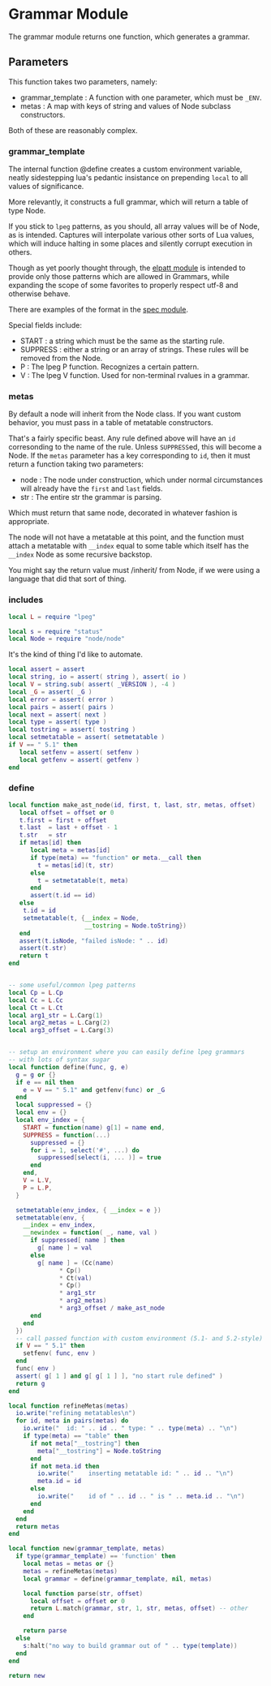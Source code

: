 # Grammar Module

  The grammar module returns one function, which generates
a grammar. 

## Parameters

This function takes two parameters, namely:


  - grammar_template :  A function with one parameter, which must be `_ENV`.
  - metas :  A map with keys of string and values of Node subclass constructors.


Both of these are reasonably complex.


### grammar_template

  The internal function @define creates a custom environment variable, neatly
sidestepping lua's pedantic insistance on prepending `local` to all values of 
significance. 


More relevantly, it constructs a full grammar, which will return a table of
type Node. 


If you stick to `lpeg` patterns, as you should, all array values will be of
Node, as is intended.  Captures will interpolate various other sorts of Lua
values, which will induce halting in some places and silently corrupt
execution in others. 


Though as yet poorly thought through, the [elpatt module](./elpatt) is
intended to provide only those patterns which are allowed in Grammars, while
expanding the scope of some favorites to properly respect utf-8 and otherwise
behave. 


There are examples of the format in the [spec module](./spec).


Special fields include:


  -  START :  a string which must be the same as the starting rule.
  -  SUPPRESS :  either a string or an array of strings. These rules will be
                 removed from the Node. 
  -  P :  The lpeg P function.  Recognizes a certain pattern.
  -  V :  The lpeg V function.  Used for non-terminal rvalues in a grammar. 


### metas

  By default a node will inherit from the Node class.  If you want custom behavior,
you must pass in a table of metatable constructors.


That's a fairly specific beast.  Any rule defined above will have an `id`
corresonding to the name of the rule.  Unless `SUPPRESS`ed, this will become
a Node.  If the `metas` parameter has a key corresponding to `id`, then it
must return a function taking two parameters:
   
   - node :  The node under construction, which under normal circumstances will
             already have the `first` and `last` fields.
   - str  :  The entire str the grammar is parsing.


Which must return that same node, decorated in whatever fashion is appropriate.


The node will not have a metatable at this point, and the function must attach a
metatable with `__index` equal to some table which itself has the `__index`
Node as some recursive backstop.


You might say the return value must /inherit/ from Node, if we were using
a language that did that sort of thing. 


### includes

```lua
local L = require "lpeg"

local s = require "status" 
local Node = require "node/node"
```

It's the kind of thing I'd like to automate. 

```lua
local assert = assert
local string, io = assert( string ), assert( io )
local V = string.sub( assert( _VERSION ), -4 )
local _G = assert( _G )
local error = assert( error )
local pairs = assert( pairs )
local next = assert( next )
local type = assert( type )
local tostring = assert( tostring )
local setmetatable = assert( setmetatable )
if V == " 5.1" then
   local setfenv = assert( setfenv )
   local getfenv = assert( getfenv )
end
```
### define

```lua
local function make_ast_node(id, first, t, last, str, metas, offset)
   local offset = offset or 0
   t.first = first + offset
   t.last  = last + offset - 1
   t.str   = str
   if metas[id] then
      local meta = metas[id]
      if type(meta) == "function" or meta.__call then
        t = metas[id](t, str)
      else
        t = setmetatable(t, meta)
      end
      assert(t.id == id)
   else
    t.id = id
    setmetatable(t, {__index = Node,
                     __tostring = Node.toString})
   end
   assert(t.isNode, "failed isNode: " .. id)
   assert(t.str)
   return t
end


-- some useful/common lpeg patterns
local Cp = L.Cp
local Cc = L.Cc
local Ct = L.Ct
local arg1_str = L.Carg(1)
local arg2_metas = L.Carg(2)
local arg3_offset = L.Carg(3)


-- setup an environment where you can easily define lpeg grammars
-- with lots of syntax sugar
local function define(func, g, e)
  g = g or {}
  if e == nil then
    e = V == " 5.1" and getfenv(func) or _G
  end
  local suppressed = {}
  local env = {}
  local env_index = {
    START = function(name) g[1] = name end,
    SUPPRESS = function(...)
      suppressed = {}
      for i = 1, select('#', ...) do
        suppressed[select(i, ... )] = true
      end
    end,
    V = L.V,
    P = L.P,
  }

  setmetatable(env_index, { __index = e })
  setmetatable(env, {
    __index = env_index,
    __newindex = function( _, name, val )
      if suppressed[ name ] then
        g[ name ] = val
      else
        g[ name ] = (Cc(name) 
              * Cp() 
              * Ct(val)
              * Cp()
              * arg1_str
              * arg2_metas)
              * arg3_offset / make_ast_node
      end
    end
  })
  -- call passed function with custom environment (5.1- and 5.2-style)
  if V == " 5.1" then
    setfenv( func, env )
  end
  func( env )
  assert( g[ 1 ] and g[ g[ 1 ] ], "no start rule defined" )
  return g
end
```
```lua
local function refineMetas(metas)
  io.write("refining metatables\n")
  for id, meta in pairs(metas) do
    io.write("  id: " .. id .. " type: " .. type(meta) .. "\n")
    if type(meta) == "table" then
      if not meta["__tostring"] then
        meta["__tostring"] = Node.toString
      end
      if not meta.id then
        io.write("    inserting metatable id: " .. id .. "\n")
        meta.id = id
      else
        io.write("    id of " .. id .. " is " .. meta.id .. "\n")
      end
    end
  end
  return metas
end
```
```lua
local function new(grammar_template, metas)
  if type(grammar_template) == 'function' then
    local metas = metas or {}
    metas = refineMetas(metas)
    local grammar = define(grammar_template, nil, metas)

    local function parse(str, offset)
      local offset = offset or 0
      return L.match(grammar, str, 1, str, metas, offset) -- other 
    end

    return parse
  else
    s:halt("no way to build grammar out of " .. type(template))
  end
end
```
```lua
return new
```
